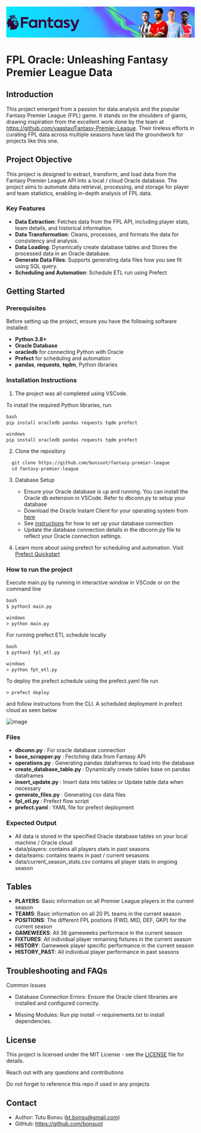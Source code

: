 ![Fantasy Premier League Logo](image/FFL-23-24.png)

# FPL Oracle: Unleashing Fantasy Premier League Data

## Introduction

This project emerged from a passion for data analysis and the popular Fantasy Premier League (FPL) game. It stands on the shoulders of giants, drawing inspiration from the excellent work done by the team at https://github.com/vaastav/Fantasy-Premier-League. Their tireless efforts in curating FPL data across multiple seasons have laid the groundwork for projects like this one.

## Project Objective

This project is designed to extract, transform, and load data from the Fantasy Premier League API into a local / cloud Oracle database. The project aims to automate data retrieval, processing, and storage for player and team statistics, enabling in-depth analysis of FPL data.

### Key Features

- **Data Extraction**: Fetches data from the FPL API, including player stats, team details, and historical information.
- **Data Transformation**: Cleans, processes, and formats the data for consistency and analysis.
- **Data Loading**: Dynamically create database tables and Stores the processed data in an Oracle database.
- **Generate Data Files**: Supports generating data files how you see fit using SQL query.
- **Scheduling and Automation**: Schedule ETL run using Prefect

## Getting Started

### Prerequisites

Before setting up the project, ensure you have the following software installed:

- **Python 3.8+**
- **Oracle Database** 
- **oracledb** for connecting Python with Oracle
- **Prefect** for scheduling and automation
- **pandas**, **requests**, **tqdm**, Python libraries



### Installation Instructions

1. The project was all completed using VSCode.

To install the required Python libraries, run:
```
bash
pip install oracledb pandas requests tqdm prefect
```

```
windows
pip install oracledb pandas requests tqdm prefect
```
2. Clone the repository
```
  git clone https://github.com/bonsuot/fantasy-premier-league
  cd fantasy-premier-league
```
3. Database Setup
   - Ensure your Oracle database is up and running. You can install the Oracle db extension in VSCode. Refer to dbconn.py to setup your database
   - Download the Oracle Instant Client for your operating system from [here](https://www.oracle.com/database/technologies/instant-client.html)
   - See [instructions](https://docs.oracle.com/en/database/oracle/developer-tools-for-vscode/getting-started/gettingstarted.html) for how to set up your database connection
   - Update the database connection details in the dbconn.py file to reflect your Oracle connection settings.
  
4. Learn more about using prefect for scheduling and automation. Visit [Prefect Quickstart](https://docs.prefect.io/3.0/get-started/quickstart)

### How to run the project

Execute main.py by running in interactive window in VSCode or on the command line 
```
bash
$ python3 main.py
```

```
windows
> python main.py
```

For running prefect ETL schedule locally
```
bash
$ python3 fpl_etl.py
```

```
windows
> python fpt_etl.py
```
To deploy the prefect schedule using the prefect.yaml file run
```
> prefect deploy
```
and follow instructons from the CLI. A scheduled deployment in prefect cloud as seen below

![image](https://github.com/user-attachments/assets/4549b6e7-4d33-4498-bcbf-66658df48ce8)


### Files
- **dbconn.py** : For oracle database connection
- **base_scrapper.py** : Fectching data from Fantasy API
- **operations.py** : Generating pandas dataframes to load into the database
- **create_database_table.py** : Dynamically create tables base on pandas dataframes 
- **insert_update.py** : Insert data into tables or Update table data when necessary
- **generate_files.py** : Generating csv data files
- **fpl_etl.py** : Prefect flow script
- **prefect.yaml** : YAML file for prefect deployment

### Expected Output

- All data is stored in the specified Oracle database tables on your local machine / Oracle cloud
- data/players: contains all players stats in past seasons
- data/teams: contains teams in past / current sesasons
- data/current_season_stats.csv contains all player stats in ongoing season

## Tables
- **PLAYERS**: Basic information on all Premier League players in the current season
- **TEAMS**: Basic information on all 20 PL teams in the current season
- **POSITIONS**: The different FPL postions (FWD, MID, DEF, GKP) for the current season
- **GAMEWEEKS**: All 38 gameweeks performace in the current season
- **FIXTURES**: All individual player remaining fixtures in the current season
- **HISTORY**: Gameweek player specific performance in the current season
- **HISTORY_PAST**: All individual player performance in past seasons


## Troubleshooting and FAQs

Common Issues

- Database Connection Errors: Ensure the Oracle client libraries are installed and configured correctly.
  
- Missing Modules: Run pip install -r requirements.txt to install dependencies.

## License

This project is licensed under the MIT License - see the [LICENSE](LICENSE) file for details.

Reach out with any questions and contributions

Do not forget to reference this repo if used in any projects

## Contact
- Author: Tutu Bonsu (kt.bonsu@gmail.com)
- GitHub: https://github.com/bonsuot
